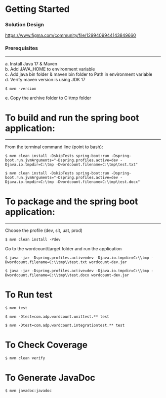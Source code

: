 # Getting Started

### Solution Design
https://www.figma.com/community/file/1299409944143849660

### Prerequisites
-------------------	
a. Install Java 17 & Maven<br>
b. Add JAVA_HOME to environment variable<br>
c. Add java bin folder & maven bin folder to Path in environment variable<br>
d. Verify maven version is using JDK 17<br>

    $ mvn -version

e. Copy the archive folder to C:\tmp folder<br>

# To build and run the spring boot application:
-------------------	
From the terminal command line (point to bash):

	$ mvn clean install -DskipTests spring-boot:run -Dspring-boot.run.jvmArguments="-Dspring.profiles.active=dev -Djava.io.tmpdir=C:\tmp -Dwordcount.filename=C:\tmp\test.txt"

    $ mvn clean install -DskipTests spring-boot:run -Dspring-boot.run.jvmArguments="-Dspring.profiles.active=dev -Djava.io.tmpdir=C:\tmp -Dwordcount.filename=C:\tmp\test.docx"

# To package and the spring boot application:
-------------------	
Choose the profile (dev, sit, uat, prod)

    $ mvn clean install -Pdev

Go to the wordcount\target folder and run the application

    $ java -jar -Dspring.profiles.active=dev -Djava.io.tmpdir=C:\\tmp -Dwordcount.filename=C:\\tmp\\test.txt wordcount-dev.jar

    $ java -jar -Dspring.profiles.active=dev -Djava.io.tmpdir=C:\\tmp -Dwordcount.filename=C:\\tmp\\test.docx wordcount-dev.jar


# To Run test

    $ mvn test

    $ mvn -Dtest=com.adp.wordcount.unittest.** test

    $ mvn -Dtest=com.adp.wordcount.integrationtest.** test

# To Check Coverage

    $ mvn clean verify

# To Generate JavaDoc

    $ mvn javadoc:javadoc